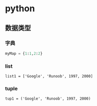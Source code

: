 # python
## 数据类型
### 字典
```python
myMap = {1:1,2:2}
```
### list
```
list1 = ['Google', 'Runoob', 1997, 2000]
```
### tuple
```
tup1 = ('Google', 'Runoob', 1997, 2000)
```
### 